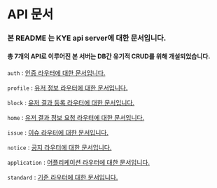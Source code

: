 # API 문서 
### 본 README 는 KYE api server에 대한 문서입니다.
#### 총 7개의 API로 이루어진 본 서버는 DB간 유기적 CRUD를 위해 개설되었습니다.
`auth` : [인증 라우터에 대한 문서입니다.](https://github.com/osamhack2022/CLOUD_APP_WEB_IOT_KeepYourEndeavor_Moment/blob/server/api-document/auth.md) <br>

`profile` : [유저 정보 라우터에 대한 문서입니다.](https://github.com/osamhack2022/CLOUD_APP_WEB_IOT_KeepYourEndeavor_Moment/blob/server/api-document/profile.md) <br>

`block` : [유저 결과 등록 라우터에 대한 문서입니다.](https://github.com/osamhack2022/CLOUD_APP_WEB_IOT_KeepYourEndeavor_Moment/blob/server/api-document/block.md) <br>

`home` : [유저 결과 정보 요청 라우터에 대한 문서입니다.](https://github.com/osamhack2022/CLOUD_APP_WEB_IOT_KeepYourEndeavor_Moment/blob/server/api-document/home.md) <br>

`issue` : [이슈 라우터에 대한 문서입니다.](https://github.com/osamhack2022/CLOUD_APP_WEB_IOT_KeepYourEndeavor_Moment/blob/server/api-document/issue.md) <br>

`notice` : [공지 라우터에 대한 문서입니다.](https://github.com/osamhack2022/CLOUD_APP_WEB_IOT_KeepYourEndeavor_Moment/blob/server/api-document/notice.md) <br>

`application` : [어플리케이션 라우터에 대한 문서입니다.](https://github.com/osamhack2022/CLOUD_APP_WEB_IOT_KeepYourEndeavor_Moment/blob/server/api-document/application.md) <br>

`standard` : [기준 라우터에 대한 문서입니다.](https://github.com/osamhack2022/CLOUD_APP_WEB_IOT_KeepYourEndeavor_Moment/blob/server/api-document/standard.md) <br>

